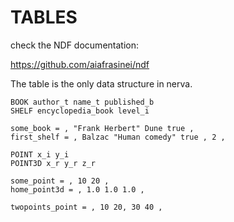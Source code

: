 # TABLES

check the NDF documentation:

<https://github.com/aiafrasinei/ndf>

The table is the only data structure in nerva.


```nerva
BOOK author_t name_t published_b
SHELF encyclopedia_book level_i

some_book = , "Frank Herbert" Dune true ,
first_shelf = , Balzac "Human comedy" true , 2 ,

POINT x_i y_i
POINT3D x_r y_r z_r

some_point = , 10 20 ,
home_point3d = , 1.0 1.0 1.0 ,

twopoints_point = , 10 20, 30 40 ,
```